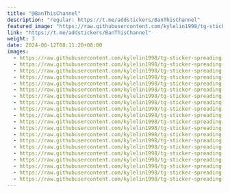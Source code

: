 ```yaml
---
title: "@BanThisChannel"
description: "regular: https://t.me/addstickers/BanThisChannel"
featured_image: "https://raw.githubusercontent.com/kylelin1998/tg-sticker-spreading-worldwide-images/main/img/16f7da17-32cc-4600-9e33-508541a20174.jpg"
link: "https://t.me/addstickers/BanThisChannel"
weight: 3
date: 2024-06-12T08:11:20+08:00
images:
  - https://raw.githubusercontent.com/kylelin1998/tg-sticker-spreading-worldwide-images/main/img/16f7da17-32cc-4600-9e33-508541a20174.jpg
  - https://raw.githubusercontent.com/kylelin1998/tg-sticker-spreading-worldwide-images/main/img/d2d95ada-e895-40a2-b497-9f02a8e75cd8.jpg
  - https://raw.githubusercontent.com/kylelin1998/tg-sticker-spreading-worldwide-images/main/img/6b7227d2-ab7a-4a2d-b4bb-e3718d658c3a.jpg
  - https://raw.githubusercontent.com/kylelin1998/tg-sticker-spreading-worldwide-images/main/img/2df9a4dd-3c94-4236-aa77-1d7e56471ac9.jpg
  - https://raw.githubusercontent.com/kylelin1998/tg-sticker-spreading-worldwide-images/main/img/1e136d34-6de9-457f-9615-d1ef9a32a694.jpg
  - https://raw.githubusercontent.com/kylelin1998/tg-sticker-spreading-worldwide-images/main/img/6facea88-bc13-4955-8fe5-64412e63104c.jpg
  - https://raw.githubusercontent.com/kylelin1998/tg-sticker-spreading-worldwide-images/main/img/3f30c29c-7faa-45c2-b810-feb08f8c2993.jpg
  - https://raw.githubusercontent.com/kylelin1998/tg-sticker-spreading-worldwide-images/main/img/79785810-627f-406e-9238-5800d5119ee3.jpg
  - https://raw.githubusercontent.com/kylelin1998/tg-sticker-spreading-worldwide-images/main/img/1d50bbc2-d538-4358-a9f8-5d1c21d0da4d.jpg
  - https://raw.githubusercontent.com/kylelin1998/tg-sticker-spreading-worldwide-images/main/img/cf570e32-b7a6-4c69-9e4c-c49ad9d60c24.jpg
  - https://raw.githubusercontent.com/kylelin1998/tg-sticker-spreading-worldwide-images/main/img/4a7dcfe2-12f8-4c8c-8b49-c80e1a41e1c0.jpg
  - https://raw.githubusercontent.com/kylelin1998/tg-sticker-spreading-worldwide-images/main/img/aa806752-4edb-4540-804b-a5949b38b206.jpg
  - https://raw.githubusercontent.com/kylelin1998/tg-sticker-spreading-worldwide-images/main/img/1972ce32-2630-40d9-ae25-d326d5cc9312.jpg
  - https://raw.githubusercontent.com/kylelin1998/tg-sticker-spreading-worldwide-images/main/img/aa420f45-0b90-472e-b37c-cbcb0f5d49c1.jpg
  - https://raw.githubusercontent.com/kylelin1998/tg-sticker-spreading-worldwide-images/main/img/35f949c4-455d-43cf-9b9f-491f9a1871e7.jpg
  - https://raw.githubusercontent.com/kylelin1998/tg-sticker-spreading-worldwide-images/main/img/e5827e89-3de6-41cb-91c2-e912cb09664c.jpg
  - https://raw.githubusercontent.com/kylelin1998/tg-sticker-spreading-worldwide-images/main/img/db793878-18fe-41ce-ac20-74d8c4995350.jpg
  - https://raw.githubusercontent.com/kylelin1998/tg-sticker-spreading-worldwide-images/main/img/4d07d069-722d-4a70-a956-e701c6eeb34a.jpg
  - https://raw.githubusercontent.com/kylelin1998/tg-sticker-spreading-worldwide-images/main/img/10e35849-ce19-461f-b4f0-1344be987d03.jpg
  - https://raw.githubusercontent.com/kylelin1998/tg-sticker-spreading-worldwide-images/main/img/1db68a75-b057-489e-a9d0-5cd43c788245.jpg
---
```

